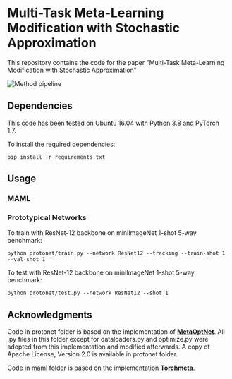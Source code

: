 # Multi-Task Meta-Learning Modification with Stochastic Approximation

This repository contains the code for the paper 
"Multi-Task Meta-Learning Modification with Stochastic Approximation"

![Method pipeline](https://github.com/andrewbo29/mtm-meta-learning-sa/blob/master/mtm_pipeline.png)

## Dependencies
This code has been tested on Ubuntu 16.04 with Python 3.8 and PyTorch 1.7.

To install the required dependencies:
```
pip install -r requirements.txt
```

## Usage
### MAML
### Prototypical Networks
To train with ResNet-12 backbone on miniImageNet 1-shot 5-way benchmark:
```
python protonet/train.py --network ResNet12 --tracking --train-shot 1 --val-shot 1
```
To test with ResNet-12 backbone on miniImageNet 1-shot 5-way benchmark:
```
python protonet/test.py --network ResNet12 --shot 1
```


## Acknowledgments

Code in protonet folder is based on the implementation of [**MetaOptNet**](https://github.com/kjunelee/MetaOptNet). All .py files in this folder except for dataloaders.py and optimize.py were adopted from this implementation and modified afterwards. A copy of Apache License, Version 2.0 is available in protonet folder.

Code in maml folder is based on the implementation [**Torchmeta**](https://github.com/tristandeleu/pytorch-meta).
